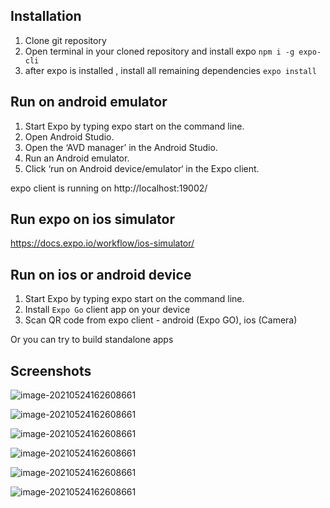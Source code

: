 ## Installation

1. Clone git repository
2. Open terminal in your cloned repository and install expo
   `npm i -g expo-cli`
3. after expo is installed , install all remaining dependencies
   `expo install`

## Run on android emulator

1. Start Expo by typing expo start on the command line.
2. Open Android Studio.
3. Open the ‘AVD manager’ in the Android Studio.
4. Run an Android emulator.
5. Click ‘run on Android device/emulator‘ in the Expo client.

expo client is running on http://localhost:19002/

## Run expo on ios simulator

https://docs.expo.io/workflow/ios-simulator/

## Run on ios or android device

1. Start Expo by typing expo start on the command line.
2. Install `Expo Go` client app on your device
3. Scan QR code from expo client - android (Expo GO), ios (Camera)

Or you can try to build standalone apps

## Screenshots

![image-20210524162608661](https://github.com/drepkovsky/react-native-shop/blob/main/screenshots/screen%20(6).png?raw=true)

![image-20210524162608661](https://github.com/drepkovsky/react-native-shop/blob/main/screenshots/screen%20(5).png?raw=true)

![image-20210524162608661](https://github.com/drepkovsky/react-native-shop/blob/main/screenshots/screen%20(4).png?raw=trueg)

![image-20210524162608661](https://github.com/drepkovsky/react-native-shop/blob/main/screenshots/screen%20(3).png?raw=true)

![image-20210524162608661](https://github.com/drepkovsky/react-native-shop/blob/main/screenshots/screen%20(2).png?raw=true)

![image-20210524162608661](https://github.com/drepkovsky/react-native-shop/blob/main/screenshots/screen%20(1).png?raw=true)
